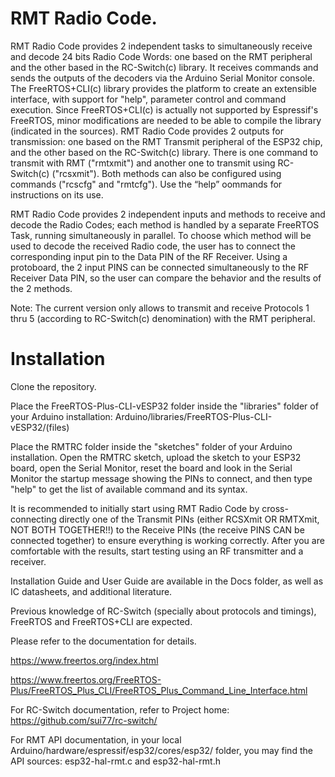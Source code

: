 # RMT Radio Code.

RMT Radio Code provides 2 independent tasks to simultaneously receive and decode 24 bits Radio Code Words: one based on the RMT peripheral and the other based in the RC-Switch(c) library. It receives commands and sends the outputs of the decoders via the Arduino Serial Monitor console. The FreeRTOS+CLI(c) library provides the platform to create an extensible interface, with support for "help", parameter control and command execution. Since FreeRTOS+CLI(c) is actually not supported by Espressif's FreeRTOS, minor modifications are needed to be able to compile the library (indicated in the sources). RMT Radio Code provides 2 outputs for transmission: one based on the RMT Transmit peripheral of the ESP32 chip, and the other based on the RC-Switch(c) library. There is one command to transmit with RMT ("rmtxmit") and another one to transmit using RC-Switch(c) ("rcsxmit"). Both methods can also be configured using commands ("rcscfg" and "rmtcfg"). Use the “help” oommands for instructions on its use.

RMT Radio Code provides 2 independent inputs and methods to receive and decode the Radio Codes; each method is handled by a separate FreeRTOS Task, running simultaneously in parallel. To choose which method will be used to decode the received Radio code, the user has to connect the corresponding input pin to the Data PIN of the RF Receiver. Using a protoboard, the 2 input PINS can be connected simultaneously to the RF Receiver Data PIN, so the user can compare the behavior and the results of the 2 methods. 

Note: The current version only allows to transmit and receive Protocols 1 thru 5 (according to RC-Switch(c) denomination) with the RMT peripheral.

# Installation

Clone the repository.

Place the FreeRTOS-Plus-CLI-vESP32 folder inside the "libraries" folder of your Arduino installation: Arduino/libraries/FreeRTOS-Plus-CLI-vESP32/(files)

Place the RMTRC folder inside the "sketches" folder of your Arduino installation.  Open the RMTRC sketch, upload the sketch to your ESP32 board, open the Serial Monitor, reset the board and look in the Serial Monitor the startup message showing the PINs to connect, and then type "help" to get the list of available command and its syntax.

It is recommended to initially start using RMT Radio Code by cross-connecting directly one of the Transmit PINs (either RCSXmit OR RMTXmit, NOT BOTH TOGETHER!!) to the Receive PINs (the receive PINS CAN be connected together) to ensure everything is working correctly. After you are comfortable with the results, start testing using an RF transmitter and a receiver.  

Installation Guide and User Guide are available in the Docs folder, as well as IC datasheets, and additional literature.

Previous knowledge of RC-Switch (specially about protocols and timings), FreeRTOS and FreeRTOS+CLI are expected.

Please refer to the documentation for details.

https://www.freertos.org/index.html

https://www.freertos.org/FreeRTOS-Plus/FreeRTOS_Plus_CLI/FreeRTOS_Plus_Command_Line_Interface.html

For RC-Switch documentation, refer to Project home: https://github.com/sui77/rc-switch/

For RMT API documentation, in your local Arduino/hardware/espressif/esp32/cores/esp32/ folder, you may find the API sources: esp32-hal-rmt.c and esp32-hal-rmt.h
